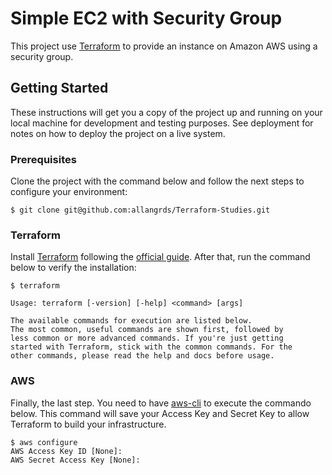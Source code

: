 # Simple EC2 with Security Group

This project use [Terraform](https://terraform.io/) to provide an instance on Amazon AWS using a security group.

## Getting Started

These instructions will get you a copy of the project up and running on your local machine for development and testing purposes. See deployment for notes on how to deploy the project on a live system.

### Prerequisites

Clone the project with the command below and follow the next steps to configure your environment:

``` console
$ git clone git@github.com:allangrds/Terraform-Studies.git
```

### Terraform

Install [Terraform](www.terraform.io) following the [official guide](https://www.terraform.io/intro/getting-started/install.html). After that, run the command below to verify the installation:

```console
$ terraform

Usage: terraform [-version] [-help] <command> [args]

The available commands for execution are listed below.
The most common, useful commands are shown first, followed by
less common or more advanced commands. If you're just getting
started with Terraform, stick with the common commands. For the
other commands, please read the help and docs before usage.

```

### AWS
Finally, the last step. You need to have [aws-cli](https://docs.aws.amazon.com/cli/latest/userguide/installing.html) to execute the commando below. This command will save your Access Key and Secret Key to allow Terraform to build your infrastructure.

```
$ aws configure
AWS Access Key ID [None]:
AWS Secret Access Key [None]:
```